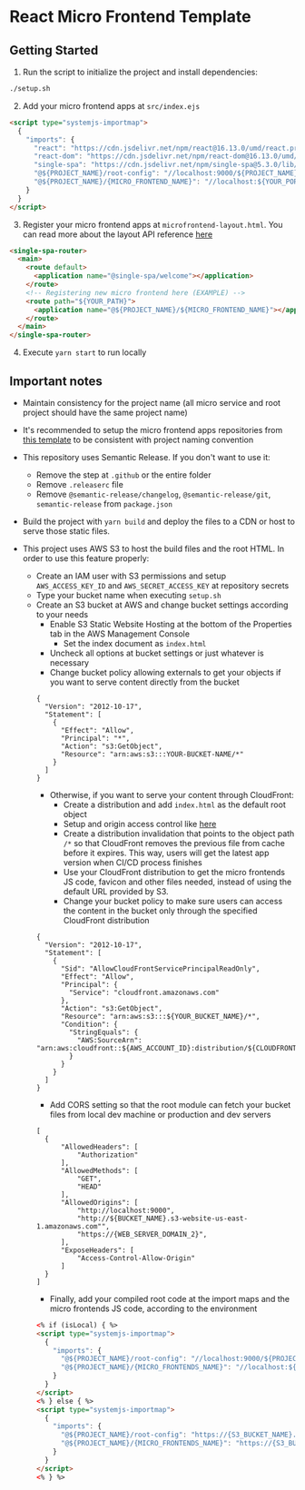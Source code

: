# React Micro Frontend Template

## Getting Started

1. Run the script to initialize the project and install dependencies:

```bash
./setup.sh
```

2. Add your micro frontend apps at `src/index.ejs`

```html
<script type="systemjs-importmap">
  {
    "imports": {
      "react": "https://cdn.jsdelivr.net/npm/react@16.13.0/umd/react.production.min.js",
      "react-dom": "https://cdn.jsdelivr.net/npm/react-dom@16.13.0/umd/react-dom.production.min.js",
      "single-spa": "https://cdn.jsdelivr.net/npm/single-spa@5.3.0/lib/system/single-spa.min.js",
      "@${PROJECT_NAME}/root-config": "//localhost:9000/${PROJECT_NAME}-root-config.js",
      "@${PROJECT_NAME}/{MICRO_FRONTEND_NAME}": "//localhost:${YOUR_PORT}/${PROJECT_NAME}-{MICRO_FRONTEND_NAME}.js"
    }
  }
</script>
```

3. Register your micro frontend apps at `microfrontend-layout.html`. You can read more about the layout API reference [here](https://single-spa.js.org/docs/layout-definition/)

```html
<single-spa-router>
  <main>
    <route default>
      <application name="@single-spa/welcome"></application>
    </route>
    <!-- Registering new micro frontend here (EXAMPLE) -->
    <route path="${YOUR_PATH}">
      <application name="@${PROJECT_NAME}/${MICRO_FRONTEND_NAME}"></application>
    </route>
  </main>
</single-spa-router>
```

4. Execute `yarn start` to run locally

## Important notes

- Maintain consistency for the project name (all micro service and root project should have the same project name)

- It's recommended to setup the micro frontend apps repositories from [this template](https://github.com/edwardramirez31/micro-frontend-template) to be consistent with project naming convention

- This repository uses Semantic Release. If you don't want to use it:

  - Remove the step at `.github` or the entire folder
  - Remove `.releaserc` file
  - Remove `@semantic-release/changelog`, `@semantic-release/git`, `semantic-release` from `package.json`

- Build the project with `yarn build` and deploy the files to a CDN or host to serve those static files.

- This project uses AWS S3 to host the build files and the root HTML. In order to use this feature properly:
  - Create an IAM user with S3 permissions and setup `AWS_ACCESS_KEY_ID` and `AWS_SECRET_ACCESS_KEY` at repository secrets
  - Type your bucket name when executing `setup.sh`
  - Create an S3 bucket at AWS and change bucket settings according to your needs
    - Enable S3 Static Website Hosting at the bottom of the Properties tab in the AWS Management Console
      - Set the index document as `index.html`
    - Uncheck all options at bucket settings or just whatever is necessary
    - Change bucket policy allowing externals to get your objects if you want to serve content directly from the bucket
    ```
    {
      "Version": "2012-10-17",
      "Statement": [
        {
          "Effect": "Allow",
          "Principal": "*",
          "Action": "s3:GetObject",
          "Resource": "arn:aws:s3:::YOUR-BUCKET-NAME/*"
        }
      ]
    }
    ```
    - Otherwise, if you want to serve your content through CloudFront:
      - Create a distribution and add `index.html` as the default root object
      - Setup and origin access control like [here](https://docs.aws.amazon.com/AmazonCloudFront/latest/DeveloperGuide/private-content-restricting-access-to-s3.html)
      - Create a distribution invalidation that points to the object path `/*` so that CloudFront removes the previous file from cache before it expires. This way, users will get the latest app version when CI/CD process finishes
      - Use your CloudFront distribution to get the micro frontends JS code, favicon and other files needed, instead of using the default URL provided by S3.
      - Change your bucket policy to make sure users can access the content in the bucket only through the specified CloudFront distribution
    ```
    {
      "Version": "2012-10-17",
      "Statement": [
        {
          "Sid": "AllowCloudFrontServicePrincipalReadOnly",
          "Effect": "Allow",
          "Principal": {
            "Service": "cloudfront.amazonaws.com"
          },
          "Action": "s3:GetObject",
          "Resource": "arn:aws:s3:::${YOUR_BUCKET_NAME}/*",
          "Condition": {
            "StringEquals": {
              "AWS:SourceArn": "arn:aws:cloudfront::${AWS_ACCOUNT_ID}:distribution/${CLOUDFRONT_DISTRIBUTION_ID}"
            }
          }
        }
      ]
    }
    ```
    - Add CORS setting so that the root module can fetch your bucket files from local dev machine or production and dev servers
    ```
    [
      {
          "AllowedHeaders": [
              "Authorization"
          ],
          "AllowedMethods": [
              "GET",
              "HEAD"
          ],
          "AllowedOrigins": [
              "http://localhost:9000",
              "http://${BUCKET_NAME}.s3-website-us-east-1.amazonaws.com"",
              "https://{WEB_SERVER_DOMAIN_2}",
          ],
          "ExposeHeaders": [
              "Access-Control-Allow-Origin"
          ]
      }
    ]
    ```
    - Finally, add your compiled root code at the import maps and the micro frontends JS code, according to the environment
    ```html
    <% if (isLocal) { %>
    <script type="systemjs-importmap">
      {
        "imports": {
          "@${PROJECT_NAME}/root-config": "//localhost:9000/${PROJECT_NAME}-root-config.js",
          "@${PROJECT_NAME}/{MICRO_FRONTENDS_NAME}": "//localhost:${YOUR_PORT}/${PROJECT_NAME}-{MICRO_FRONTENDS_NAME}.js"
        }
      }
    </script>
    <% } else { %>
    <script type="systemjs-importmap">
      {
        "imports": {
          "@${PROJECT_NAME}/root-config": "https://{S3_BUCKET_NAME}.s3.amazonaws.com/${PROJECT_NAME}-root-config.js",
          "@${PROJECT_NAME}/{MICRO_FRONTENDS_NAME}": "https://{S3_BUCKET_NAME}.s3.amazonaws.com/${PROJECT_NAME}-{MICRO_FRONTENDS_NAME}.js"
        }
      }
    </script>
    <% } %>
    ```
